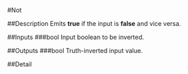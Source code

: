 #Not

##Description
Emits **true** if the input is **false** and vice versa.

##Inputs
###bool
Input boolean to be inverted.

##Outputs
###bool
Truth-inverted input value.

##Detail

